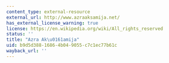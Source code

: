 ```yaml
---
content_type: external-resource
external_url: http://www.azraaksamija.net/
has_external_license_warning: true
license: https://en.wikipedia.org/wiki/All_rights_reserved
status: ''
title: "Azra Ak\u0161amija"
uid: b9d5d388-1686-4b04-9055-c7c1ec77b61c
wayback_url: ''
---
```

